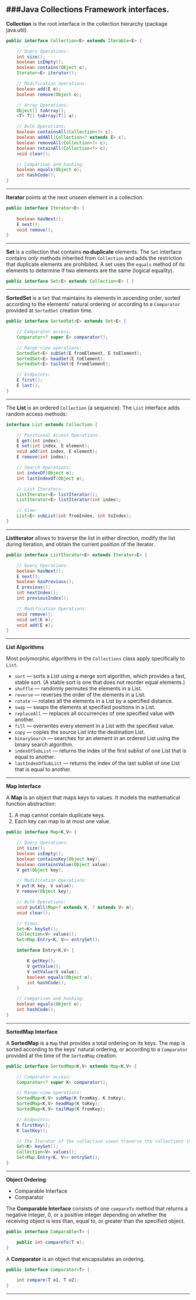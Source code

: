 ###Java Collections Framework interfaces.
---

**Collection** is the root interface in the collection hierarchy (package java.util).

```Java
public interface Collection<E> extends Iterable<E> {

    // Query Operations:
    int size();
    boolean isEmpty();
    boolean contains(Object o);
    Iterator<E> iterator();

    // Modification Operations:
    boolean add(E e);
    boolean remove(Object o);

    // Array Operations:
    Object[] toArray();
    <T> T[] toArray(T[] a);

    // Bulk Operations:
    boolean containsAll(Collection<?> c);
    boolean addAll(Collection<? extends E> c);
    boolean removeAll(Collection<?> c);
    boolean retainAll(Collection<?> c);
    void clear();

    // Comparison and hashing:
    boolean equals(Object o);
    int hashCode();
}
```
---

**Iterator** points at the next unseen element in a collection.

```Java
public interface Iterator<E> {
 
    boolean hasNext();
    E next();
    void remove();
}
```

---

**Set** is a collection that contains **no duplicate** elements. The `Set` interface contains *only* methods inherited from `Collection` and adds the restriction that duplicate elements are prohibited. A set uses the `equals` method of its elements to determine if two elements are the same (logical equality).


```Java
public interface Set<E> extends Collection<E> { }
```
---

**SortedSet** is a `Set` that maintains its elements in ascending order, sorted according to the elements' natural ordering or according to a `Comparator` provided at `SortedSet` creation time.

```Java
public interface SortedSet<E> extends Set<E> {

    // Comparator access:
    Comparator<? super E> comparator();

    // Range-view operations:
    SortedSet<E> subSet(E fromElement, E toElement);
    SortedSet<E> headSet(E toElement);
    SortedSet<E> tailSet(E fromElement);

    // Endpoints:
    E first();
    E last();
}
```
---

The **List** is an ordered `Collection` (a sequence). The `List` interface adds random access methods:

```java
interface List extends Collection {

    // Positional Access Operations:
    E get(int index);
    E set(int index, E element);
    void add(int index, E element);
    E remove(int index);

    // Search Operations:
    int indexOf(Object o);
    int lastIndexOf(Object o);

    // List Iterators:
    ListIterator<E> listIterator();
    ListIterator<E> listIterator(int index);

    // View:
    List<E> subList(int fromIndex, int toIndex);
}
```
---

**ListIterator** allows to traverse the list in either direction, modify the list during iteration, and obtain the current position of the iterator.

```java
public interface ListIterator<E> extends Iterator<E> {

    // Query Operations:
    boolean hasNext();
    E next();
    boolean hasPrevious();
    E previous();
    int nextIndex();
    int previousIndex();

    // Modification Operations:
    void remove();
    void set(E e);
    void add(E e);
}
```
---

**List Algorithms**

Most polymorphic algorithms in the `Collections` class apply specifically to `List`. 

- `sort` — sorts a List using a merge sort algorithm, which provides a fast, stable sort. (A stable sort is one that does not reorder equal elements.)
- `shuffle` — randomly permutes the elements in a List.
- `reverse` — reverses the order of the elements in a List.
- `rotate` — rotates all the elements in a List by a specified distance.
- `swap` — swaps the elements at specified positions in a List.
- `replaceAll` — replaces all occurrences of one specified value with another.
- `fill` — overwrites every element in a List with the specified value.
- `copy` — copies the source List into the destination List.
- `binarySearch` — searches for an element in an ordered List using the binary search algorithm.
- `indexOfSubList` — returns the index of the first sublist of one List that is equal to another.
- `lastIndexOfSubList` — returns the index of the last sublist of one List that is equal to another.

---

**Map Interface**

A **Map** is an object that maps keys to values. It models the mathematical function abstraction:  
1. A map cannot contain duplicate keys.  
2. Each key can map to at most one value. 

```java
public interface Map<K,V> {

    // Query Operations:
    int size();
    boolean isEmpty();
    boolean containsKey(Object key);
    boolean containsValue(Object value);
    V get(Object key);

    // Modification Operations:
    V put(K key, V value);
    V remove(Object key);

    // Bulk Operations:
    void putAll(Map<? extends K, ? extends V> m);
    void clear();

    // Views:
    Set<K> keySet();
    Collection<V> values();
    Set<Map.Entry<K, V>> entrySet();

    interface Entry<K,V> {

        K getKey();
        V getValue();
        V setValue(V value);
        boolean equals(Object o);
        int hashCode();
    }

    // Comparison and hashing:
    boolean equals(Object o);
    int hashCode();
}
```

---

**SortedMap Interface**

A **SortedMap** is a `Map` that provides a total ordering on its keys. The map is sorted according to the keys' natural ordering, or according to a `Comparator` provided at the time of the `SortedMap` creation.

```java
public interface SortedMap<K,V> extends Map<K,V> {

    // Comparator access:
    Comparator<? super K> comparator();

    // Range-view operations:    
    SortedMap<K,V> subMap(K fromKey, K toKey);
    SortedMap<K,V> headMap(K toKey);
    SortedMap<K,V> tailMap(K fromKey);

    // Endpoints:
    K firstKey();
    K lastKey();

    // The Iterator of the collection views traverse the collections in order:
    Set<K> keySet();
    Collection<V> values();
    Set<Map.Entry<K, V>> entrySet();
}
```

---

**Object Ordering**:
- Comparable Interface
- Comparator

The **Comparable Interface** consists of one `compareTo` method that returns a negative integer, 0, or a positive integer depending on whether the receiving object is less than, equal to, or greater than the specified object. 

```java
public interface Comparable<T> {

    public int compareTo(T o);
}
```

A **Comparator** is an object that encapsulates an ordering.

```java
public interface Comparator<T> {

    int compare(T o1, T o2);
}
```
---








